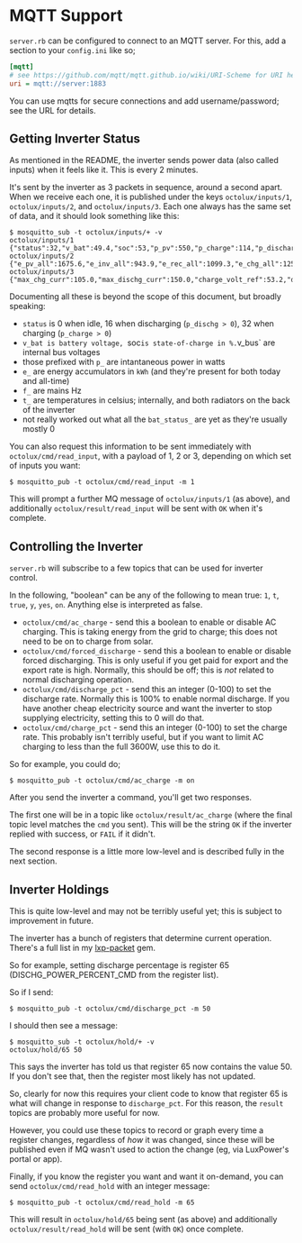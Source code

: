 # MQTT Support

`server.rb` can be configured to connect to an MQTT server. For this, add a section to your `config.ini` like so;

```ini
[mqtt]
# see https://github.com/mqtt/mqtt.github.io/wiki/URI-Scheme for URI help
uri = mqtt://server:1883
```

You can use mqtts for secure connections and add username/password; see the URL for details.

## Getting Inverter Status

As mentioned in the README, the inverter sends power data (also called inputs) when it feels like it. This is every 2 minutes.

It's sent by the inverter as 3 packets in sequence, around a second apart. When we receive each one, it is published under the keys `octolux/inputs/1`, `octolux/inputs/2`, and `octolux/inputs/3`. Each one always has the same set of data, and it should look something like this:

```
$ mosquitto_sub -t octolux/inputs/+ -v
octolux/inputs/1 {"status":32,"v_bat":49.4,"soc":53,"p_pv":550,"p_charge":114,"p_discharge":0,"v_acr":247.3,"f_ac":49.96,"p_inv":0,"p_rec":116,"v_eps":247.3,"f_eps":49.96,"p_to_grid":0,"p_to_user":0,"e_pv_day":0.7,"e_inv_day":2.0,"e_rec_day":1.7,"e_chg_day":1.9,"e_dischg_day":2.4,"e_eps_day":0.0,"e_to_grid_day":0.0,"e_to_user_day":3.9,"v_bus_1":379.9,"v_bus_2":300.5}
octolux/inputs/2 {"e_pv_all":1675.6,"e_inv_all":943.9,"e_rec_all":1099.3,"e_chg_all":1251.2,"e_dischg_all":1151.6,"e_eps_all":0.0,"e_to_grid_all":124.0,"e_to_user_all":1115.8,"t_inner":43,"t_rad_1":30,"t_rad_2":30}
octolux/inputs/3 {"max_chg_curr":105.0,"max_dischg_curr":150.0,"charge_volt_ref":53.2,"dischg_cut_volt":40.0,"bat_status_0":0,"bat_status_1":0,"bat_status_2":0,"bat_status_3":0,"bat_status_4":0,"bat_status_5":192,"bat_status_6":0,"bat_status_7":0,"bat_status_8":0,"bat_status_9":0,"bat_status_inv":3}
```

Documenting all these is beyond the scope of this document, but broadly speaking:

  * `status` is 0 when idle, 16 when discharging (`p_dischg > 0`), 32 when charging (`p_charge > 0`)
  * `v_bat is battery voltage, `soc` is state-of-charge in %. `v_bus` are internal bus voltages
  * those prefixed with `p_` are intantaneous power in watts
  * `e_` are energy accumulators in `kWh` (and they're present for both today and all-time)
  * `f_` are mains Hz
  * `t_` are temperatures in celsius; internally, and both radiators on the back of the inverter
  * not really worked out what all the `bat_status_` are yet as they're usually mostly 0


You can also request this information to be sent immediately with `octolux/cmd/read_input`, with a payload of 1, 2 or 3, depending on which set of inputs you want:

```
$ mosquitto_pub -t octolux/cmd/read_input -m 1
```

This will prompt a further MQ message of `octolux/inputs/1` (as above), and additionally `octolux/result/read_input` will be sent with `OK` when it's complete.


## Controlling the Inverter

`server.rb` will subscribe to a few topics that can be used for inverter control.

In the following, "boolean" can be any of the following to mean true: `1`, `t`, `true`, `y`, `yes`, `on`. Anything else is interpreted as false.

  * `octolux/cmd/ac_charge` - send this a boolean to enable or disable AC charging. This is taking energy from the grid to charge; this does not need to be on to charge from solar.
  * `octolux/cmd/forced_discharge` - send this a boolean to enable or disable forced discharging. This is only useful if you get paid for export and the export rate is high. Normally, this should be off; this is *not* related to normal discharging operation.
  * `octolux/cmd/discharge_pct` - send this an integer (0-100) to set the discharge rate. Normally this is 100% to enable normal discharge. If you have another cheap electricity source and want the inverter to stop supplying electricity, setting this to 0 will do that.
  * `octolux/cmd/charge_pct` - send this an integer (0-100) to set the charge rate. This probably isn't terribly useful, but if you want to limit AC charging to less than the full 3600W, use this to do it.


So for example, you could do;

```
$ mosquitto_pub -t octolux/cmd/ac_charge -m on
```

After you send the inverter a command, you'll get two responses.

The first one will be in a topic like `octolux/result/ac_charge` (where the final topic level matches the `cmd` you sent). This will be the string `OK` if the inverter replied with success, or `FAIL` if it didn't.

The second response is a little more low-level and is described fully in the next section.

## Inverter Holdings

This is quite low-level and may not be terribly useful yet; this is subject to improvement in future.

The inverter has a bunch of registers that determine current operation. There's a full list in my [lxp-packet](https://github.com/celsworth/lxp-packet/blob/master/doc/LXP_REGISTERS.txt) gem.

So for example, setting discharge percentage is register 65 (DISCHG_POWER_PERCENT_CMD from the register list).

So if I send:

```
$ mosquitto_pub -t octolux/cmd/discharge_pct -m 50
```

I should then see a message:

```
$ mosquitto_sub -t octolux/hold/+ -v
octolux/hold/65 50
```

This says the inverter has told us that register 65 now contains the value 50. If you don't see that, then the register most likely has not updated.

So, clearly for now this requires your client code to know that register 65 is what will change in response to `discharge_pct`. For this reason, the `result` topics are probably more useful for now.

However, you could use these topics to record or graph every time a register changes, regardless of *how* it was changed, since these will be published even if MQ wasn't used to action the change (eg, via LuxPower's portal or app).

Finally, if you know the register you want and want it on-demand, you can send `octolux/cmd/read_hold` with an integer message:

```
$ mosquitto_pub -t octolux/cmd/read_hold -m 65
```

This will result in `octolux/hold/65` being sent (as above) and additionally `octolux/result/read_hold` will be sent (with `OK`) once complete.
